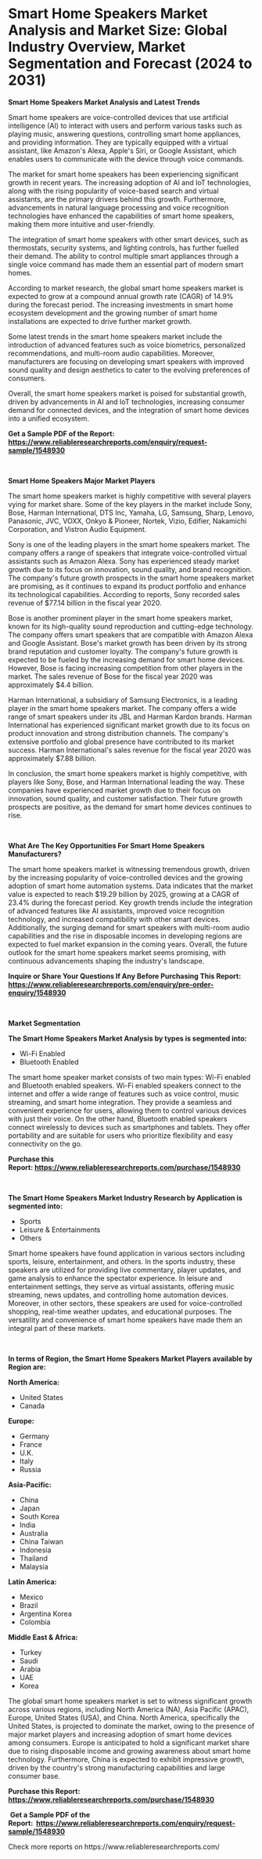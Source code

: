 <p><h1>Smart Home Speakers Market Analysis and Market Size: Global Industry Overview, Market Segmentation and Forecast (2024 to 2031)</h1></p><p><strong>Smart Home Speakers Market Analysis and Latest Trends</strong></p>
<p><p>Smart home speakers are voice-controlled devices that use artificial intelligence (AI) to interact with users and perform various tasks such as playing music, answering questions, controlling smart home appliances, and providing information. They are typically equipped with a virtual assistant, like Amazon's Alexa, Apple's Siri, or Google Assistant, which enables users to communicate with the device through voice commands.</p><p>The market for smart home speakers has been experiencing significant growth in recent years. The increasing adoption of AI and IoT technologies, along with the rising popularity of voice-based search and virtual assistants, are the primary drivers behind this growth. Furthermore, advancements in natural language processing and voice recognition technologies have enhanced the capabilities of smart home speakers, making them more intuitive and user-friendly.</p><p>The integration of smart home speakers with other smart devices, such as thermostats, security systems, and lighting controls, has further fuelled their demand. The ability to control multiple smart appliances through a single voice command has made them an essential part of modern smart homes.</p><p>According to market research, the global smart home speakers market is expected to grow at a compound annual growth rate (CAGR) of 14.9% during the forecast period. The increasing investments in smart home ecosystem development and the growing number of smart home installations are expected to drive further market growth.</p><p>Some latest trends in the smart home speakers market include the introduction of advanced features such as voice biometrics, personalized recommendations, and multi-room audio capabilities. Moreover, manufacturers are focusing on developing smart speakers with improved sound quality and design aesthetics to cater to the evolving preferences of consumers.</p><p>Overall, the smart home speakers market is poised for substantial growth, driven by advancements in AI and IoT technologies, increasing consumer demand for connected devices, and the integration of smart home devices into a unified ecosystem.</p></p>
<p><strong>Get a Sample PDF of the Report:&nbsp; <a href="https://www.reliableresearchreports.com/enquiry/request-sample/1548930">https://www.reliableresearchreports.com/enquiry/request-sample/1548930</a></strong></p>
<p>&nbsp;</p>
<p><strong>Smart Home Speakers Major Market Players</strong></p>
<p><p>The smart home speakers market is highly competitive with several players vying for market share. Some of the key players in the market include Sony, Bose, Harman International, DTS Inc, Yamaha, LG, Samsung, Sharp, Lenovo, Panasonic, JVC, VOXX, Onkyo & Pioneer, Nortek, Vizio, Edifier, Nakamichi Corporation, and Vistron Audio Equipment.</p><p>Sony is one of the leading players in the smart home speakers market. The company offers a range of speakers that integrate voice-controlled virtual assistants such as Amazon Alexa. Sony has experienced steady market growth due to its focus on innovation, sound quality, and brand recognition. The company's future growth prospects in the smart home speakers market are promising, as it continues to expand its product portfolio and enhance its technological capabilities. According to reports, Sony recorded sales revenue of $77.14 billion in the fiscal year 2020.</p><p>Bose is another prominent player in the smart home speakers market, known for its high-quality sound reproduction and cutting-edge technology. The company offers smart speakers that are compatible with Amazon Alexa and Google Assistant. Bose's market growth has been driven by its strong brand reputation and customer loyalty. The company's future growth is expected to be fueled by the increasing demand for smart home devices. However, Bose is facing increasing competition from other players in the market. The sales revenue of Bose for the fiscal year 2020 was approximately $4.4 billion.</p><p>Harman International, a subsidiary of Samsung Electronics, is a leading player in the smart home speakers market. The company offers a wide range of smart speakers under its JBL and Harman Kardon brands. Harman International has experienced significant market growth due to its focus on product innovation and strong distribution channels. The company's extensive portfolio and global presence have contributed to its market success. Harman International's sales revenue for the fiscal year 2020 was approximately $7.88 billion.</p><p>In conclusion, the smart home speakers market is highly competitive, with players like Sony, Bose, and Harman International leading the way. These companies have experienced market growth due to their focus on innovation, sound quality, and customer satisfaction. Their future growth prospects are positive, as the demand for smart home devices continues to rise.</p></p>
<p>&nbsp;</p>
<p><strong>What Are The Key Opportunities For Smart Home Speakers Manufacturers?</strong></p>
<p><p>The smart home speakers market is witnessing tremendous growth, driven by the increasing popularity of voice-controlled devices and the growing adoption of smart home automation systems. Data indicates that the market value is expected to reach $19.29 billion by 2025, growing at a CAGR of 23.4% during the forecast period. Key growth trends include the integration of advanced features like AI assistants, improved voice recognition technology, and increased compatibility with other smart devices. Additionally, the surging demand for smart speakers with multi-room audio capabilities and the rise in disposable incomes in developing regions are expected to fuel market expansion in the coming years. Overall, the future outlook for the smart home speakers market seems promising, with continuous advancements shaping the industry's landscape.</p></p>
<p><strong>Inquire or Share Your Questions If Any Before Purchasing This Report: <a href="https://www.reliableresearchreports.com/enquiry/pre-order-enquiry/1548930">https://www.reliableresearchreports.com/enquiry/pre-order-enquiry/1548930</a></strong></p>
<p>&nbsp;</p>
<p><strong>Market Segmentation</strong></p>
<p><strong>The Smart Home Speakers Market Analysis by types is segmented into:</strong></p>
<p><ul><li>Wi-Fi Enabled</li><li>Bluetooth Enabled</li></ul></p>
<p><p>The smart home speaker market consists of two main types: Wi-Fi enabled and Bluetooth enabled speakers. Wi-Fi enabled speakers connect to the internet and offer a wide range of features such as voice control, music streaming, and smart home integration. They provide a seamless and convenient experience for users, allowing them to control various devices with just their voice. On the other hand, Bluetooth enabled speakers connect wirelessly to devices such as smartphones and tablets. They offer portability and are suitable for users who prioritize flexibility and easy connectivity on the go.</p></p>
<p><strong>Purchase this Report:&nbsp;<a href="https://www.reliableresearchreports.com/purchase/1548930">https://www.reliableresearchreports.com/purchase/1548930</a></strong></p>
<p>&nbsp;</p>
<p><strong>The Smart Home Speakers Market Industry Research by Application is segmented into:</strong></p>
<p><ul><li>Sports</li><li>Leisure & Entertainments</li><li>Others</li></ul></p>
<p><p>Smart home speakers have found application in various sectors including sports, leisure, entertainment, and others. In the sports industry, these speakers are utilized for providing live commentary, player updates, and game analysis to enhance the spectator experience. In leisure and entertainment settings, they serve as virtual assistants, offering music streaming, news updates, and controlling home automation devices. Moreover, in other sectors, these speakers are used for voice-controlled shopping, real-time weather updates, and educational purposes. The versatility and convenience of smart home speakers have made them an integral part of these markets.</p></p>
<p>&nbsp;</p>
<p><strong>In terms of Region, the Smart Home Speakers Market Players available by Region are:</strong></p>
<p>
    <p> <strong> North America: </strong>
        <ul>
            <li>United States</li>
            <li>Canada</li>
        </ul>
        </p> 
    <p> <strong> Europe: </strong>
        <ul>
            <li>Germany</li>
            <li>France</li>
            <li>U.K.</li>
            <li>Italy</li>
            <li>Russia</li>
        </ul>
        </p> 
    <p> <strong> Asia-Pacific: </strong>
        <ul>
            <li>China</li>
            <li>Japan</li>
            <li>South Korea</li>
            <li>India</li>
            <li>Australia</li>
            <li>China Taiwan</li>
            <li>Indonesia</li>
            <li>Thailand</li>
            <li>Malaysia</li>
        </ul>
        </p> 
    <p> <strong> Latin America: </strong>
        <ul>
            <li>Mexico</li>
            <li>Brazil</li>
            <li>Argentina Korea</li>
            <li>Colombia</li>
        </ul>
        </p> 
    <p> <strong> Middle East & Africa: </strong>
        <ul>
            <li>Turkey</li>
            <li>Saudi</li>
            <li>Arabia</li>
            <li>UAE</li>
            <li>Korea</li>
        </ul>
    </p>
    </p>
<p><p>The global smart home speakers market is set to witness significant growth across various regions, including North America (NA), Asia Pacific (APAC), Europe, United States (USA), and China. North America, specifically the United States, is projected to dominate the market, owing to the presence of major market players and increasing adoption of smart home devices among consumers. Europe is anticipated to hold a significant market share due to rising disposable income and growing awareness about smart home technology. Furthermore, China is expected to exhibit impressive growth, driven by the country's strong manufacturing capabilities and large consumer base.</p></p>
<p><strong>Purchase this Report: <a href="https://www.reliableresearchreports.com/purchase/1548930">https://www.reliableresearchreports.com/purchase/1548930</a></strong></p>
<p>&nbsp;<strong>Get a Sample PDF of the Report:&nbsp;&nbsp;<a href="https://www.reliableresearchreports.com/enquiry/request-sample/1548930">https://www.reliableresearchreports.com/enquiry/request-sample/1548930</a></strong></p>
<p><strong></strong></p>
<p>Check more reports on https://www.reliableresearchreports.com/</p>